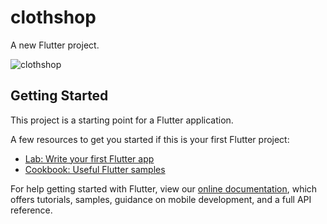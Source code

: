 # clothshop

A new Flutter project.


![clothshop](https://instagram.fbom38-1.fna.fbcdn.net/v/t51.2885-15/271963573_301863575292245_5876025323121060196_n.jpg?stp=dst-jpg_e15_p640x640&_nc_ht=instagram.fbom38-1.fna.fbcdn.net&_nc_cat=105&_nc_ohc=PaPXSuuG9-gAX9HPBz6&edm=ALQROFkBAAAA&ccb=7-4&ig_cache_key=Mjc1MzMyOTQxMjAxMDE2OTE4MA%3D%3D.2-ccb7-4&oh=00_AT-zT_3A_m-Zu3TuV47M8l3kLuqD3DFtjW-TEVVDuH8jXg&oe=62195E47&_nc_sid=30a2ef)
## Getting Started

This project is a starting point for a Flutter application.

A few resources to get you started if this is your first Flutter project:

- [Lab: Write your first Flutter app](https://flutter.dev/docs/get-started/codelab)
- [Cookbook: Useful Flutter samples](https://flutter.dev/docs/cookbook)

For help getting started with Flutter, view our
[online documentation](https://flutter.dev/docs), which offers tutorials,
samples, guidance on mobile development, and a full API reference.
